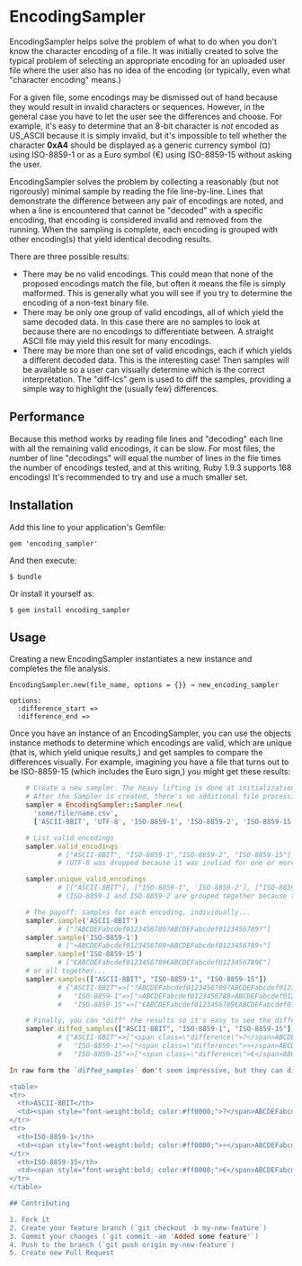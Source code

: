 # EncodingSampler

EncodingSampler helps solve the problem of what to do when you don't know the character encoding of a file.
It was initially created to solve the typical problem of selecting an appropriate encoding for an uploaded user
file where the user also has no idea of the encoding (or typically, even what "character encoding" means.)

For a given file, some encodings may be dismissed out of hand because they would result in invalid
characters or sequences.  However, in the general case you have to let the user see the differences and choose.
For example, it's easy to determine that an 8-bit character is _not_ encoded as US_ASCII because it is simply invalid, 
but it's impossible to tell whether the character __0xA4__ should be displayed as a 
generic currency symbol (&curren;) using ISO-8859-1 or as a Euro symbol (&euro;) using ISO-8859-15
without asking the user.

EncodingSampler solves the problem by collecting a reasonably (but not rigorously) minimal sample by reading the file line-by-line.  Lines that demonstrate the difference between any pair of encodings are noted, and when a line is encountered that cannot be "decoded" with a specific encoding, that encoding is considered invalid and removed from the running.  When the sampling is complete, each encoding is grouped with other encoding(s) that yield identical decoding results.

There are three possible results:
* There may be no valid encodings.  This could mean that none of the proposed encodings match the file, but often it means the file is simply malformed.  This is generally what you will see if you try to determine the encoding of a non-text binary file.
* There may be only one group of valid encodings, all of which yield the same decoded data.  In this case there are no samples to look at because there are no encodings to differentiate between.  A straight ASCII file may yield this result for many encodings.
* There may be more than one set of valid encodings, each if which yields a different decoded data.  This is the interesting case!  Then samples will be available so a user can visually determine which is the correct interpretation.  The "diff-lcs" gem is used to diff the samples, providing a simple way to highlight the (usually few) differences.

## Performance

Because this method works by reading file lines and "decoding" each line with all the remaining valid encodings, it can be slow. For most files, the number of line "decodings" will equal the number of lines in the file times the number of encodings tested, and at this writing, Ruby 1.9.3 supports 168 encodings!  It's recommended to try and use a much smaller set.

## Installation

Add this line to your application's Gemfile:

    gem 'encoding_sampler'

And then execute:

    $ bundle

Or install it yourself as:

    $ gem install encoding_sampler

## Usage

Creating a new EncodingSampler instantiates a new instance and completes the file analysis.

    EncodingSampler.new(file_name, options = {}} → new_encoding_sampler
    
    options:
      :difference_start => 
      :difference_end =>

Once you have an instance of an EncodingSampler, you can use the objects instance methods to determine which encodings are valid, which are unique (that is, which yield unique results,) and get samples to compare the differences visually.  For example, imagining you have a file that turns out to be ISO-8859-15 (which includes the Euro sign,) you might get these results:

```ruby
    # Create a new sampler. The heavy lifting is done at initialization.
    # After the Sampler is created, there's no additional file processing overhead.
    sampler = EncodingSampler::Sampler.new(
      'some/file/name.csv', 
      ['ASCII-8BIT', 'UTF-8', 'ISO-8859-1', 'ISO-8859-2', 'ISO-8859-15'])

    # List valid encodings
    sampler.valid_encodings
            # ["ASCII-8BIT", "ISO-8859-1","ISO-8859-2", "ISO-8859-15"]
            # (UTF-8 was dropped because it was invliad for one or more lines in the sample file.)

    sampler.unique_valid_encodings
            # [["ASCII-8BIT"], ["ISO-8859-1", 'ISO-8859-2'], ["ISO-8859-15"]]
            # (ISO-8859-1 and ISO-8859-2 are grouped tegether because they yielded identical decoding results.)

    # The payoff: samples for each encoding, individually...
    sampler.sample('ASCII-8BIT')
            # ["?ABCDEFabcdef0123456789?ABCDEFabcdef0123456789?"]
    sampler.sample('ISO-8859-1')
            # ["¤ABCDEFabcdef0123456789¤ABCDEFabcdef0123456789¤"]
    sampler.sample('ISO-8859-15')
            # ["€ABCDEFabcdef0123456789€ABCDEFabcdef0123456789€"]
    # or all together...
    sampler.samples(["ASCII-8BIT", "ISO-8859-1", "ISO-8859-15"])
            # {"ASCII-8BIT"=>["?ABCDEFabcdef0123456789?ABCDEFabcdef0123456789?"], 
            #   "ISO-8859-1"=>["¤ABCDEFabcdef0123456789¤ABCDEFabcdef0123456789¤"], 
            #   "ISO-8859-15"=>["€ABCDEFabcdef0123456789€ABCDEFabcdef0123456789€"]}

    # Finally, you can "diff" the results so it's easy to see the differences:
    sampler.diffed_samples(["ASCII-8BIT", "ISO-8859-1", "ISO-8859-15"])
            # {"ASCII-8BIT"=>["<span class=\"difference\">?</span>ABCDEFabcdef0123456789<span class=\"difference\">?</span>ABCDEFabcdef0123456789<span class=\"difference\">?</span>"], 
            #   "ISO-8859-1"=>["<span class=\"difference\">¤</span>ABCDEFabcdef0123456789<span class=\"difference\">¤</span>ABCDEFabcdef0123456789<span class=\"difference\">¤</span>"], 
            #   "ISO-8859-15"=>["<span class=\"difference\">€</span>ABCDEFabcdef0123456789<span class=\"difference\">€</span>ABCDEFabcdef0123456789<span class=\"difference\">€</span>"]}

In raw form the `diffed_samples` don't seem impressive, but they can display the resuls via HTML, for example, to highlight and clarify the differences:

<table>
<tr>
  <th>ASCII-8BIT</th>
  <td><span style="font-weight:bold; color:#ff0000;">?</span>ABCDEFabcdef0123456789<span style="font-weight:bold; color:#ff0000;">?</span>ABCDEFabcdef0123456789<span style="font-weight:bold; color:#ff0000;">?</span></td>
</tr>
<tr>
  <th>ISO-8859-1</th>
  <td><span style="font-weight:bold; color:#ff0000;">¤</span>ABCDEFabcdef0123456789<span style="font-weight:bold; color:#ff0000;">¤</span>ABCDEFabcdef0123456789<span style="font-weight:bold; color:#ff0000;">¤</span></td>
</tr>
  <th>ISO-8859-15</th>
  <td><span style="font-weight:bold; color:#ff0000;">€</span>ABCDEFabcdef0123456789<span style="font-weight:bold; color:#ff0000;">€</span>ABCDEFabcdef0123456789<span style="font-weight:bold; color:#ff0000;">€</span></td>
</tr>
</table>

## Contributing

1. Fork it
2. Create your feature branch (`git checkout -b my-new-feature`)
3. Commit your changes (`git commit -am 'Added some feature'`)
4. Push to the branch (`git push origin my-new-feature`)
5. Create new Pull Request
